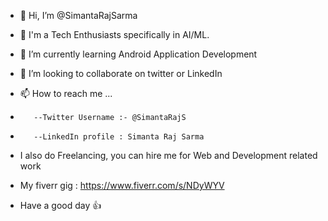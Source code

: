 - 👋 Hi, I’m @SimantaRajSarma
- 👀 I'm a Tech Enthusiasts specifically in AI/ML.
- 🌱 I’m currently learning Android Application Development
- 💞️ I’m looking to collaborate on twitter or LinkedIn 
- 📫 How to reach me ...
-        --Twitter Username :- @SimantaRajS
-        --LinkedIn profile : Simanta Raj Sarma

- I also do Freelancing, you can hire me for Web and Development related work
- My fiverr gig : https://www.fiverr.com/s/NDyWYV

- Have a good day 👍
